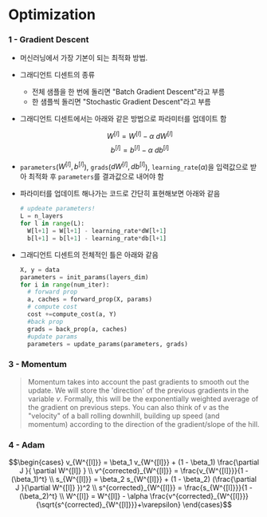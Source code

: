 # Optimization 

### 1 - Gradient Descent

- 머신러닝에서 가장 기본이 되는 최적화 방법. 

- 그래디언트 디센트의 종류

  - 전체 샘플을 한 번에 돌리면 "Batch Gradient Descent"라고 부름
  - 한 샘플씩 돌리면 "Stochastic Gradient Descent"라고 부름

- 그래디언트 디센트에서는 아래와 같은 방법으로 파라미터를 업데이트 함

  $$ W^{[l]} = W^{[l]} - \alpha \text{ } dW^{[l]}$$
  $$ b^{[l]} = b^{[l]} - \alpha \text{ } db^{[l]}$$

- `parameters`($W^{[l]}, b^{[l]}$), `grads`($dW^{[l]}, db^{[l]}$), `learning_rate`($\alpha$)을 입력값으로 받아 최적화 후 `parameters`를 결과값으로 내어야 함

- 파라미터를 업데이트 해나가는 코드로 간단히 표현해보면 아래와 같음

  ```python 
  # updeate parameters!
  L = n_layers
  for l in range(L):
    W[l+1] = W[l+1] - learning_rate*dW[l+1]
    b[l+1] = b[l+1] - learning_rate*db[l+1]
  ```

- 그래디언트 디센트의 전체적인 틀은 아래와 같음

  ```python
  X, y = data
  parameters = init_params(layers_dim)
  for i in range(num_iter):
    # forward prop
    a, caches = forward_prop(X, params)
    # compute cost
    cost +=compute_cost(a, Y)
    #back prop
    grads = back_prop(a, caches)
    #update params
    parameters = update_params(parameters, grads)
  ```

  

### 3 - Momentum

> Momentum takes into account the past gradients to smooth out the update. We will store the 'direction' of the previous gradients in the variable $v$. Formally, this will be the exponentially weighted average of the gradient on previous steps. You can also think of $v$ as the "velocity" of a ball rolling downhill, building up speed (and momentum) according to the direction of the gradient/slope of the hill. 





### 4 - Adam

$$\begin{cases}
v_{W^{[l]}} = \beta_1 v_{W^{[l]}} + (1 - \beta_1) \frac{\partial J }{ \partial W^{[l]} } \\
v^{corrected}_{W^{[l]}} = \frac{v_{W^{[l]}}}{1 - (\beta_1)^t} \\
s_{W^{[l]}} = \beta_2 s_{W^{[l]}} + (1 - \beta_2) (\frac{\partial J }{\partial W^{[l]} })^2 \\
s^{corrected}_{W^{[l]}} = \frac{s_{W^{[l]}}}{1 - (\beta_2)^t} \\
W^{[l]} = W^{[l]} - \alpha \frac{v^{corrected}_{W^{[l]}}}{\sqrt{s^{corrected}_{W^{[l]}}}+\varepsilon}
\end{cases}$$



